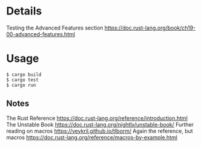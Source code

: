 
# Details

Testing the Advanced Features section https://doc.rust-lang.org/book/ch19-00-advanced-features.html

# Usage

```
$ cargo build
$ cargo test
$ cargo run
```

## Notes

The Rust Reference https://doc.rust-lang.org/reference/introduction.html
The Unstable Book https://doc.rust-lang.org/nightly/unstable-book/
Further reading on macros https://veykril.github.io/tlborm/
Again the reference, but macros https://doc.rust-lang.org/reference/macros-by-example.html
